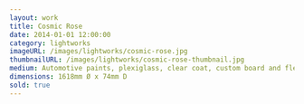 ```yaml
---
layout: work
title: Cosmic Rose
date: 2014-01-01 12:00:00
category: lightworks
imageURL: /images/lightworks/cosmic-rose.jpg
thumbnailURL: /images/lightworks/cosmic-rose-thumbnail.jpg
medium: Automotive paints, plexiglass, clear coat, custom board and flexi ply, LEDs, 24v power supply, electrical cable, 240v plug, micro controller
dimensions: 1618mm Ø x 74mm D
sold: true
---
```

